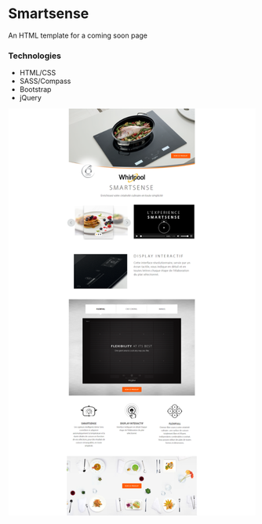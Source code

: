 # Smartsense
An HTML template for a coming soon page

### Technologies
- HTML/CSS
- SASS/Compass
- Bootstrap
- jQuery

![Homepage Preview](https://github.com/DeanNab175/smartsense/blob/master/screenshot.png)